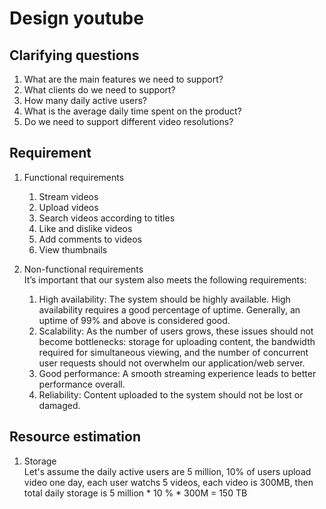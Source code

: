 # Design youtube
## Clarifying questions
1. What are the main features we need to support?
2. What clients do we need to support?
3. How many daily active users?
4. What is the average daily time spent on the product?
5. Do we need to support different video resolutions?
## Requirement
1. Functional requirements
    1. Stream videos
    1. Upload videos
    1. Search videos according to titles
    1. Like and dislike videos
    1. Add comments to videos
    1. View thumbnails
1. Non-functional requirements  
    It’s important that our system also meets the following requirements:
    
    1. High availability: The system should be highly available. High availability requires a good percentage of uptime. Generally, an uptime of 99% and above is considered good.
    1. Scalability: As the number of users grows, these issues should not become bottlenecks: storage for uploading content, the bandwidth required for simultaneous viewing, and the number of concurrent user requests should not overwhelm our application/web server.
    1. Good performance: A smooth streaming experience leads to better performance overall.
    1. Reliability: Content uploaded to the system should not be lost or damaged.

## Resource estimation
1. Storage  
Let's assume the daily active users are 5 million, 10% of users upload video one day, each user watchs 5 videos, each video is 300MB, then total daily storage is 5 million * 10 % * 300M = 150 TB

